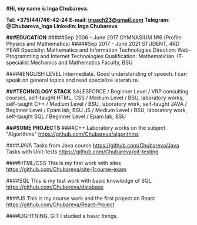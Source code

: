 **#Hi, my name is Inga Chubareva.**

**Tel: +375(44)746-42-24
E-mail: ingach23@gmail.com
Telegram: @Chubareva_Inga
Linkedin: Inga Chubareva**

**###EDUCATION** 
#####Sep 2006 - June 2017   GYMNASIUM №6 (Profile: Physics and Mathematics)
#####Sep 2017 - June 2021   STUDENT, 4RD YEAR
                            Specialty: Mathematics and Information Technologies
                            Direction: Web-Programming and Internet Technologies
                            Qualification: Mathematician. IT-specialist
                            Mechanics and Mathematics Faculty, BSU
                       
#####ENGLISH LEVEL
Intermediate. Good understanding of speech. I can speak on general topics and read specialize leterature.

**###TECHNOLOGY STACK**
SALESFORCE / Beginner Level / VRP consulting courses, self-taught
HTML, CSS / Medium Level / BSU, laboratory works, self-taught
С++ / Medium Level / BSU, laboratory work, self-taught
JAVA / Beginner Level / Epam lab, BSU
JS / Medium Level / BSU, laboratory work, self-taught
SQL / Beginner Level / Epam lab, BSU


**###SOME PROJECTS**
####C++
Laboratory works on the subject "Algorithms"
https://github.com/Chubareva/algorithms

####JAVA
Tasks from Java course
https://github.com/Chubareva/Java
Tasks with Unit-tests
https://github.com/Chubareva/git-testing

####HTML/CSS
This is my first work with sites
https://github.com/Chubareva/site-1course-exam

####SQL
This is my test work with basic knowledge of SQL
https://github.com/Chubareva/database

####JS
This is my course work and the first project on React
https://github.com/Chubareva/React-Project

####LIGHTNING, GIT
I studied a basic things.
